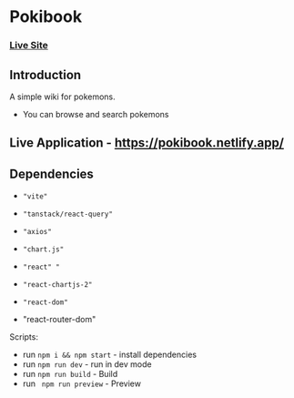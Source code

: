 # Pokibook

### [Live Site](https://pokibook.netlify.app/)



## Introduction
A simple wiki for pokemons.
- You can browse and search pokemons

## Live Application - https://pokibook.netlify.app/

## Dependencies 
-     "vite"
-     "tanstack/react-query"
-     "axios"
-     "chart.js"
-     "react" "
-     "react-chartjs-2"
-     "react-dom"
 -    "react-router-dom"



Scripts:
- run ```npm i && npm start``` - install dependencies
- run  ``` npm run dev ``` - run in dev mode
- run ```npm run build``` - Build
- run ``` npm run preview``` - Preview
